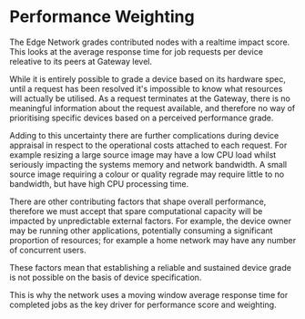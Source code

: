 # Performance Weighting

The Edge Network grades contributed nodes with a realtime impact score. This looks at the average response time for job requests per device releative to its peers at Gateway level.

While it is entirely possible to grade a device based on its hardware spec, until a request has been resolved it's impossible to know what resources will actually be utilised. As a request terminates at the Gateway, there is no meaningful information about the request available, and therefore no way of prioritising specific devices based on a perceived performance grade.

Adding to this uncertainty there are further complications during device appraisal in respect to the operational costs attached to each request. For example resizing a large source image may have a low CPU load whilst seriously impacting the systems memory and network bandwidth. A small source image requiring a colour or quality regrade may require little to no bandwidth, but have high CPU processing time.

There are other contributing factors that shape overall performance, therefore we must accept that spare computational capacity will be impacted by unpredictable external factors. For example, the device owner may be running other applications, potentially consuming a significant proportion of resources; for example a home network may have any number of concurrent users.

These factors mean that establishing a reliable and sustained device grade is not possible on the basis of device specification.

This is why the network uses a moving window average response time for completed jobs as the key driver for performance score and weighting.

